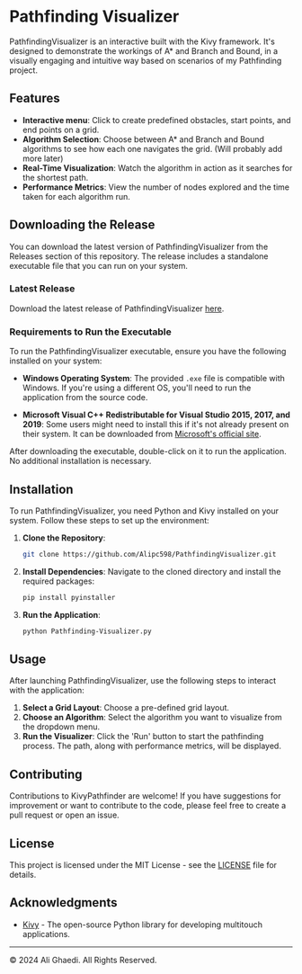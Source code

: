 
# Pathfinding Visualizer

PathfindingVisualizer is an interactive built with the Kivy framework. It's designed to demonstrate the workings of A* and Branch and Bound, in a visually engaging and intuitive way based on scenarios of my Pathfinding project.

## Features

- **Interactive menu**: Click to create predefined obstacles, start points, and end points on a grid.
- **Algorithm Selection**: Choose between A* and Branch and Bound algorithms to see how each one navigates the grid. (Will probably add more later)
- **Real-Time Visualization**: Watch the algorithm in action as it searches for the shortest path.
- **Performance Metrics**: View the number of nodes explored and the time taken for each algorithm run.

## Downloading the Release

You can download the latest version of PathfindingVisualizer from the Releases section of this repository. The release includes a standalone executable file that you can run on your system.

### Latest Release

Download the latest release of PathfindingVisualizer [here](https://github.com/Alipc598/PathfindingVisualizer/releases/latest).

### Requirements to Run the Executable

To run the PathfindingVisualizer executable, ensure you have the following installed on your system:

- **Windows Operating System**: The provided `.exe` file is compatible with Windows. If you're using a different OS, you'll need to run the application from the source code.

- **Microsoft Visual C++ Redistributable for Visual Studio 2015, 2017, and 2019**: Some users might need to install this if it's not already present on their system. It can be downloaded from [Microsoft's official site](https://support.microsoft.com/en-us/help/2977003/the-latest-supported-visual-c-downloads).

After downloading the executable, double-click on it to run the application. No additional installation is necessary.


## Installation

To run PathfindingVisualizer, you need Python and Kivy installed on your system. Follow these steps to set up the environment:

1. **Clone the Repository**:
   ```bash
   git clone https://github.com/Alipc598/PathfindingVisualizer.git
   ```
   
2. **Install Dependencies**:
   Navigate to the cloned directory and install the required packages:
   ```bash
   pip install pyinstaller
   ```

3. **Run the Application**:
   ```bash
   python Pathfinding-Visualizer.py
   ```

## Usage

After launching PathfindingVisualizer, use the following steps to interact with the application:

1. **Select a Grid Layout**: Choose a pre-defined grid layout.
2. **Choose an Algorithm**: Select the algorithm you want to visualize from the dropdown menu.
3. **Run the Visualizer**: Click the 'Run' button to start the pathfinding process. The path, along with performance metrics, will be displayed.

## Contributing

Contributions to KivyPathfinder are welcome! If you have suggestions for improvement or want to contribute to the code, please feel free to create a pull request or open an issue.

## License

This project is licensed under the MIT License - see the [LICENSE](LICENSE) file for details.

## Acknowledgments

- [Kivy](https://kivy.org/) - The open-source Python library for developing multitouch applications.
---

© 2024 Ali Ghaedi. All Rights Reserved.
